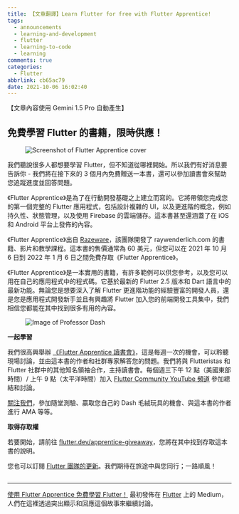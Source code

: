 ```yaml
---
title: 【文章翻譯】Learn Flutter for free with Flutter Apprentice!
tags:
  - announcements
  - learning-and-development
  - flutter
  - learning-to-code
  - learning
comments: true
categories:
  - Flutter
abbrlink: cb65ac79
date: 2021-10-06 16:02:40
---
```


【文章內容使用 Gemini 1.5 Pro 自動產生】

## 免費學習 Flutter 的書籍，限時供應！

<figure>
<img alt="Screenshot of Flutter Apprentice cover" src="https://cdn-images-1.medium.com/max/427/1*AvOHYfnMrCR81c4GltakzQ.png" />
</figure>

我們聽說很多人都想要學習 Flutter，但不知道從哪裡開始。所以我們有好消息要告訴你 - 我們將在接下來的 3 個月內免費贈送一本書，還可以參加讀書會來幫助您追蹤進度並回答問題。

《Flutter Apprentice》是為了在行動開發基礎之上建立而寫的。它將帶領您完成您的第一個完整的 Flutter 應用程式，包括設計複雜的 UI，以及更進階的概念，例如持久性、狀態管理，以及使用 Firebase 的雲端儲存。這本書甚至還涵蓋了在 iOS 和 Android 平台上發佈的內容。

《Flutter Apprentice》出自 [Razeware](https://www.raywenderlich.com/)，該團隊開發了 raywenderlich.com 的書籍、影片和教學課程。這本書的售價通常為 60 美元，但您可以在 2021 年 10 月 6 日到 2022 年 1 月 6 日之間免費存取《Flutter Apprentice》。

《Flutter Apprentice》是一本實用的書籍，有許多範例可以供您參考，以及您可以用在自己的應用程式中的程式碼。它基於最新的 Flutter 2.5 版本和 Dart 語言中的最新功能。無論您是想要深入了解 Flutter 更進階功能的經驗豐富的開發人員，還是您是應用程式開發新手並且有興趣將 Flutter 加入您的前端開發工具集中，我們相信您都能在其中找到很多有用的內容。

<figure>
<img alt="Image of Professor Dash" src="https://cdn-images-1.medium.com/max/503/1*n9wUoadF-zJLDqvZ09oXvw.png" />
</figure>

**一起學習**

我們很高興舉辦 [《Flutter Apprentice 讀書會》](https://www.youtube.com/playlist?list=PL4dBIh1xps-HAaadBRWQobCO_IJ4gMOG2)，這是每週一次的機會，可以聆聽現場討論，並由這本書的作者和社群專家解答您的問題。我們將與 Flutteristas 和 Flutter 社群中的其他知名領袖合作，主持讀書會。每個週三下午 12 點（美國東部時間）/ 上午 9 點（太平洋時間）加入 [Flutter Community YouTube 頻道](https://www.youtube.com/c/FlutterCommunityVideos) 參加總結和討論。

[關注我們](https://twitter.com/FlutterDev)，參加隨堂測驗、贏取您自己的 Dash 毛絨玩具的機會、與這本書的作者進行 AMA 等等。

**取得存取權**

若要開始，請前往 [flutter.dev/apprentice-giveaway](https://flutter.dev/apprentice-giveaway)，您將在其中找到存取這本書的說明。

您也可以訂閱 [Flutter 團隊的更新](https://flutter.dev/subscribe)。我們期待在旅途中與您同行；一路順風！

<img src="https://medium.com/_/stat?event=post.clientViewed&referrerSource=full_rss&postId=32ced5f97a12" width="1" height="1" alt=""><hr><p><a href="https://medium.com/flutter/learn-flutter-for-free-with-flutter-apprentice-32ced5f97a12">使用 Flutter Apprentice 免費學習 Flutter！</a> 最初發佈在 <a href="https://medium.com/flutter">Flutter</a> 上的 Medium，人們在這裡透過突出顯示和回應這個故事來繼續討論。</p> 
